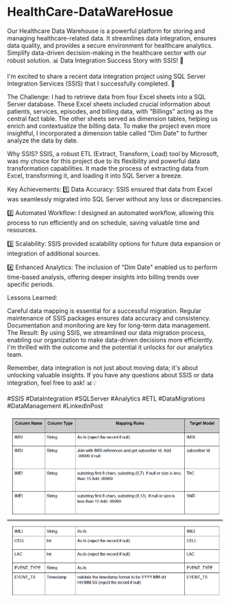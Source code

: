# HealthCare-DataWareHosue
Our Healthcare Data Warehouse is a powerful platform for storing and managing healthcare-related data. It streamlines data integration, ensures data quality, and provides a secure environment for healthcare analytics. Simplify data-driven decision-making in the healthcare sector with our robust solution.
📊 Data Integration Success Story with SSIS! 🚀

I'm excited to share a recent data integration project using SQL Server Integration Services (SSIS) that I successfully completed. 🎉

The Challenge:
I had to retrieve data from four Excel sheets into a SQL Server database. These Excel sheets included crucial information about patients, services, episodes, and billing data, with "Billings" acting as the central fact table. The other sheets served as dimension tables, helping us enrich and contextualize the billing data. To make the project even more insightful, I incorporated a dimension table called "Dim Date" to further analyze the data by date.

Why SSIS?
SSIS, a robust ETL (Extract, Transform, Load) tool by Microsoft, was my choice for this project due to its flexibility and powerful data transformation capabilities. It made the process of extracting data from Excel, transforming it, and loading it into SQL Server a breeze.

Key Achievements:
1️⃣ Data Accuracy: SSIS ensured that data from Excel was seamlessly migrated into SQL Server without any loss or discrepancies.

2️⃣ Automated Workflow: I designed an automated workflow, allowing this process to run efficiently and on schedule, saving valuable time and resources.

3️⃣ Scalability: SSIS provided scalability options for future data expansion or integration of additional sources.

4️⃣ Enhanced Analytics: The inclusion of "Dim Date" enabled us to perform time-based analysis, offering deeper insights into billing trends over specific periods.

Lessons Learned:

Careful data mapping is essential for a successful migration.
Regular maintenance of SSIS packages ensures data accuracy and consistency.
Documentation and monitoring are key for long-term data management.
The Result:
By using SSIS, we streamlined our data migration process, enabling our organization to make data-driven decisions more efficiently. I'm thrilled with the outcome and the potential it unlocks for our analytics team.

Remember, data integration is not just about moving data; it's about unlocking valuable insights. If you have any questions about SSIS or data integration, feel free to ask! 📊💡

#SSIS #DataIntegration #SQLServer #Analytics #ETL #DataMigrations #DataManagement #LinkedInPost

![Dataset Schema Overview](https://github.com/3amory99/Telecom-ETL-Using-SSIS/blob/master/images/dataset%20structure.png
)

